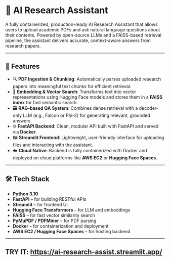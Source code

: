 # 🧠 AI Research Assistant

A fully containerized, production-ready AI Research Assistant that allows users to upload academic PDFs and ask natural language questions about their contents. Powered by open-source LLMs and a FAISS-based retrieval pipeline, the assistant delivers accurate, context-aware answers from research papers.

---

## 🚀 Features

- 🔍 **PDF Ingestion & Chunking**: Automatically parses uploaded research papers into meaningful text chunks for efficient retrieval.
- 🧠 **Embedding & Vector Search**: Transforms text into vector representations using Hugging Face models and stores them in a **FAISS index** for fast semantic search.
- 🗃️ **RAG-based QA System**: Combines dense retrieval with a decoder-only LLM (e.g., Falcon or Phi-2) for generating relevant, grounded answers.
- 🌐 **FastAPI Backend**: Clean, modular API built with FastAPI and served via **Docker**.
- 🖼️ **Streamlit Frontend**: Lightweight, user-friendly interface for uploading files and interacting with the assistant.
- ☁️ **Cloud Native**: Backend is fully containerized with Docker and deployed on cloud platforms like **AWS EC2** or **Hugging Face Spaces**.

---

## 🛠️ Tech Stack

- **Python 3.10**
- **FastAPI** – for building RESTful APIs
- **Streamlit** – for frontend UI
- **Hugging Face Transformers** – for LLM and embeddings
- **FAISS** – for fast vector similarity search
- **PyMuPDF / PDFMiner** – for PDF parsing
- **Docker** – for containerization and deployment
- **AWS EC2 / Hugging Face Spaces** – for hosting backend

---

 ## TRY IT: https://ai-research-assist.streamlit.app/


